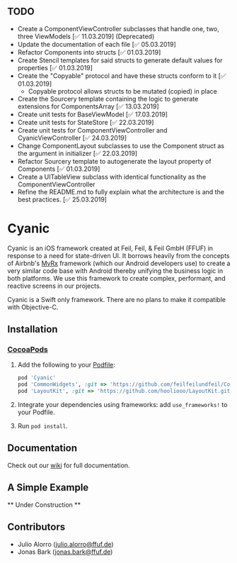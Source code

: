 ## TODO
- Create a ComponentViewController subclasses that handle one, two, three ViewModels [✅ 11.03.2019] (Deprecated)
- Update the documentation of each file [✅  05.03.2019]
- Refactor Components into structs [✅ 01.03.2019]
- Create Stencil templates for said structs to generate default values for properties [✅ 01.03.2019]
- Create the "Copyable" protocol and have these structs conform to it [✅ 01.03.2019]
    - Copyable protocol allows structs to be mutated (copied) in place
- Create the Sourcery template containing the logic to generate extensions for ComponentsArray [✅ 13.03.2019]
- Create unit tests for BaseViewModel [✅ 17.03.2019]
- Create unit tests for StateStore [✅ 22.03.2019]
- Create unit tests for ComponentViewController and CyanicViewController [✅ 24.03.2019]
- Change ComponentLayout subclasses to use the Component struct as the argument in initializer [✅ 22.03.2019]
- Refactor Sourcery template to autogenerate the layout property of Components [✅ 01.03.2019]
- Create a UITableView subclass with identical functionality as the ComponentViewController
- Refine the README.md to fully explain what the architecture is and the best practices. [✅ 25.03.2019]

# Cyanic

Cyanic is an iOS framework created at Feil, Feil, & Feil GmbH (FFUF) in response to a need for state-driven UI. It borrows heavily
from the concepts of Airbnb's [MvRx](https://github.com/airbnb/MvRx) framework (which our Android developers use) to create a very similar
code base with Android thereby unifying the business logic in both platforms. We use this framework to create complex, performant, and reactive
screens in our projects.

Cyanic is a Swift only framework. There are no plans to make it compatible with Objective-C.

## Installation
### [CocoaPods](http://cocoapods.org/)

1. Add the following to your [Podfile](http://guides.cocoapods.org/using/the-podfile.html):
    ```rb
    pod 'Cyanic'
    pod 'CommonWidgets', :git => 'https://github.com/feilfeilundfeil/CommonWidgets.git'
    pod 'LayoutKit', :git => 'https://github.com/hooliooo/LayoutKit.git'
    ```

2. Integrate your dependencies using frameworks: add `use_frameworks!` to your Podfile. 
3. Run `pod install`.

## Documentation

Check out our [wiki](https://github.com/feilfeilundfeil/Cyanic/wiki) for full documentation. 

## A Simple Example

** Under Construction **

## Contributors

* Julio Alorro (julio.alorro@ffuf.de)
* Jonas Bark (jonas.bark@ffuf.de)
